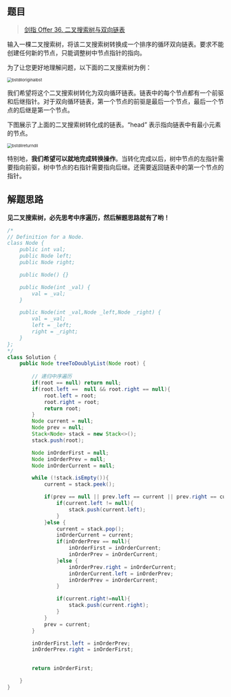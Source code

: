 ## 题目

> [剑指 Offer 36. 二叉搜索树与双向链表](https://leetcode-cn.com/problems/er-cha-sou-suo-shu-yu-shuang-xiang-lian-biao-lcof/)

输入一棵二叉搜索树，将该二叉搜索树转换成一个排序的循环双向链表。要求不能创建任何新的节点，只能调整树中节点指针的指向。

 

为了让您更好地理解问题，以下面的二叉搜索树为例：

<img src="https://ning-wang.oss-cn-beijing.aliyuncs.com/blog-imags/bstdlloriginalbst.png" alt="bstdlloriginalbst" style="zoom:67%;" />

我们希望将这个二叉搜索树转化为双向循环链表。链表中的每个节点都有一个前驱和后继指针。对于双向循环链表，第一个节点的前驱是最后一个节点，最后一个节点的后继是第一个节点。

下图展示了上面的二叉搜索树转化成的链表。“head” 表示指向链表中有最小元素的节点。



<img src="https://ning-wang.oss-cn-beijing.aliyuncs.com/blog-imags/bstdllreturndll.png" alt="bstdllreturndll" style="zoom:67%;" />



特别地，**我们希望可以就地完成转换操作**。当转化完成以后，树中节点的左指针需要指向前驱，树中节点的右指针需要指向后继。还需要返回链表中的第一个节点的指针。



## 解题思路

**见二叉搜索树，必先思考中序遍历，然后解题思路就有了哟！**

```java
/*
// Definition for a Node.
class Node {
    public int val;
    public Node left;
    public Node right;

    public Node() {}

    public Node(int _val) {
        val = _val;
    }

    public Node(int _val,Node _left,Node _right) {
        val = _val;
        left = _left;
        right = _right;
    }
};
*/
class Solution {
    public Node treeToDoublyList(Node root) {
        
        // 递归中序遍历
        if(root == null) return null;
        if(root.left ==  null && root.right == null){
            root.left = root;
            root.right = root;
            return root;
        }
        Node current = null;
        Node prev = null;
        Stack<Node> stack = new Stack<>();
        stack.push(root);

        Node inOrderFirst = null;
        Node inOrderPrev = null;
        Node inOrderCurrent = null;

        while (!stack.isEmpty()){
            current = stack.peek();

            if(prev == null || prev.left == current || prev.right == current){
                if(current.left != null){
                    stack.push(current.left);
                }
            }else {
                current = stack.pop();
                inOrderCurrent = current;
                if(inOrderPrev == null){
                    inOrderFirst = inOrderCurrent;
                    inOrderPrev = inOrderCurrent;
                }else {
                    inOrderPrev.right = inOrderCurrent;
                    inOrderCurrent.left = inOrderPrev;
                    inOrderPrev = inOrderCurrent;
                }

                if(current.right!=null){
                    stack.push(current.right);
                }
            }
            prev = current;
        }

        inOrderFirst.left = inOrderPrev;
        inOrderPrev.right = inOrderFirst;

        
        return inOrderFirst;

    }
}
```




